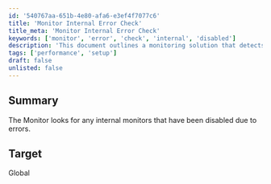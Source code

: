 ```yaml
---
id: '540767aa-651b-4e80-afa6-e3ef4f7077c6'
title: 'Monitor Internal Error Check'
title_meta: 'Monitor Internal Error Check'
keywords: ['monitor', 'error', 'check', 'internal', 'disabled']
description: 'This document outlines a monitoring solution that detects any internal monitors that have been disabled due to errors, ensuring system integrity and performance.'
tags: ['performance', 'setup']
draft: false
unlisted: false
---
```


## Summary

The Monitor looks for any internal monitors that have been disabled due to errors.

## Target

Global
